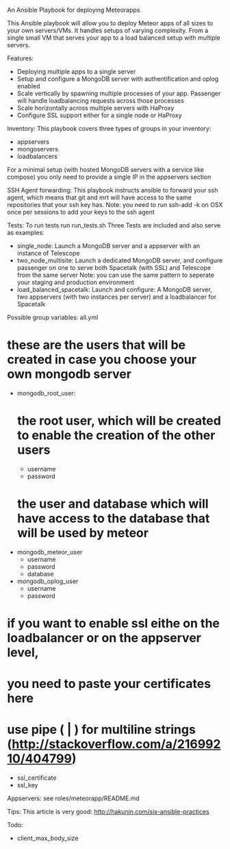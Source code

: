 An Ansible Playbook for deploying Meteorapps

This Ansible playbook will allow you to deploy Meteor apps of all sizes to your own servers/VMs.
It handles setups of varying complexity. From a single small VM that serves your app to a load balanced
setup with multiple servers.

Features:
- Deploying multiple apps to a single server
- Setup and configure a MongoDB server with authentification and oplog enabled
- Scale vertically by spawning multiple processes of your app.
  Passenger will handle loadbalancing requests across those processes
- Scale horizontally across multiple servers with HaProxy
- Configure SSL support either for a single node or HaProxy

Inventory:
This playbook covers three types of groups in your inventory:
- appservers
- mongoservers
- loadbalancers



For a minimal setup (with hosted MongoDB servers with a service like compose)
you only need to provide a single IP in the appservers section

SSH Agent forwarding:
This playbook instructs ansible to forward your ssh agent, which means that
git and mrt will have access to the same repositories that your ssh key has.
Note: you need to run ssh-add -k on OSX once per sessions to add your keys
to the ssh agent

Tests:
To run tests run run_tests.sh <test name>
Three Tests are included and also serve as examples:
- single_node: Launch a MongoDB server and a appserver with an instance of Telescope
- two_node_multisite:
  Launch a dedicated MongoDB server, and configure passenger on one to serve both Spacetalk (with SSL) and Telescope from the same server
  Note: you can use the same pattern to seperate your staging and production environment
- load_balanced_spacetalk: Launch and configure: A MongoDB server, two appservers (with two instances per server) and a loadbalancer for Spacetalk


Possible group variables:
all.yml
# these are the users that will be created in case you choose your own mongodb server
- mongodb_root_user:
  # the root user, which will be created to enable the creation of the other users
    - username
    - password
  # the user and database which will have access to the database that will be used by meteor
- mongodb_meteor_user
  - username
  - password
  - database
- mongodb_oplog_user
  - username
  - password
# if you want to enable ssl eithe on the loadbalancer or on the appserver level,
# you need to paste your certificates here
# use pipe ( | ) for multiline strings (http://stackoverflow.com/a/21699210/404799)
- ssl_certificate
- ssl_key

Appservers:
see roles/meteorapp/README.md

Tips:
This article is very good: http://hakunin.com/six-ansible-practices

Todo:
- client_max_body_size